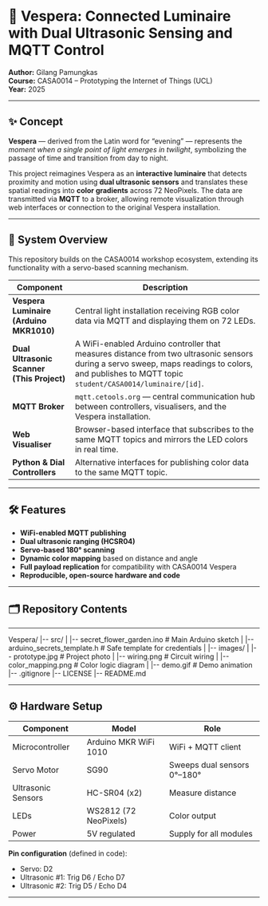 # 🌙 Vespera: Connected Luminaire with Dual Ultrasonic Sensing and MQTT Control

**Author:** Gilang Pamungkas  
**Course:** CASA0014 – Prototyping the Internet of Things (UCL)  
**Year:** 2025  

---

## ✨ Concept

**Vespera** — derived from the Latin word for “evening” — represents the *moment when a single point of light emerges in twilight*, symbolizing the passage of time and transition from day to night.  

This project reimagines Vespera as an **interactive luminaire** that detects proximity and motion using **dual ultrasonic sensors** and translates these spatial readings into **color gradients** across 72 NeoPixels. The data are transmitted via **MQTT** to a broker, allowing remote visualization through web interfaces or connection to the original Vespera installation.

---

## 🧩 System Overview

This repository builds on the CASA0014 workshop ecosystem, extending its functionality with a servo-based scanning mechanism.

| Component | Description |
|------------|-------------|
| **Vespera Luminaire (Arduino MKR1010)** | Central light installation receiving RGB color data via MQTT and displaying them on 72 LEDs. |
| **Dual Ultrasonic Scanner (This Project)** | A WiFi-enabled Arduino controller that measures distance from two ultrasonic sensors during a servo sweep, maps readings to colors, and publishes to MQTT topic `student/CASA0014/luminaire/[id]`. |
| **MQTT Broker** | `mqtt.cetools.org` — central communication hub between controllers, visualisers, and the Vespera installation. |
| **Web Visualiser** | Browser-based interface that subscribes to the same MQTT topics and mirrors the LED colors in real time. |
| **Python & Dial Controllers** | Alternative interfaces for publishing color data to the same MQTT topic. |

---

## 🛠️ Features

- **WiFi-enabled MQTT publishing**
- **Dual ultrasonic ranging (HCSR04)**
- **Servo-based 180° scanning**
- **Dynamic color mapping** based on distance and angle
- **Full payload replication** for compatibility with CASA0014 Vespera
- **Reproducible, open-source hardware and code**

---

## 🗂️ Repository Contents

---
Vespera/
|-- src/
|   |-- secret_flower_garden.ino       # Main Arduino sketch
|   |-- arduino_secrets_template.h     # Safe template for credentials
|   |-- images/
|       |-- prototype.jpg              # Project photo
|       |-- wiring.png                  # Circuit wiring
|       |-- color_mapping.png           # Color logic diagram
|       |-- demo.gif                    # Demo animation
|-- .gitignore
|-- LICENSE
|-- README.md

---

## ⚙️ Hardware Setup

| Component | Model | Role |
|------------|--------|------|
| Microcontroller | Arduino MKR WiFi 1010 | WiFi + MQTT client |
| Servo Motor | SG90 | Sweeps dual sensors 0°–180° |
| Ultrasonic Sensors | HC-SR04 (x2) | Measure distance |
| LEDs | WS2812 (72 NeoPixels) | Color output |
| Power | 5V regulated | Supply for all modules |

**Pin configuration** (defined in code):  
- Servo: D2  
- Ultrasonic #1: Trig D6 / Echo D7  
- Ultrasonic #2: Trig D5 / Echo D4  

---

